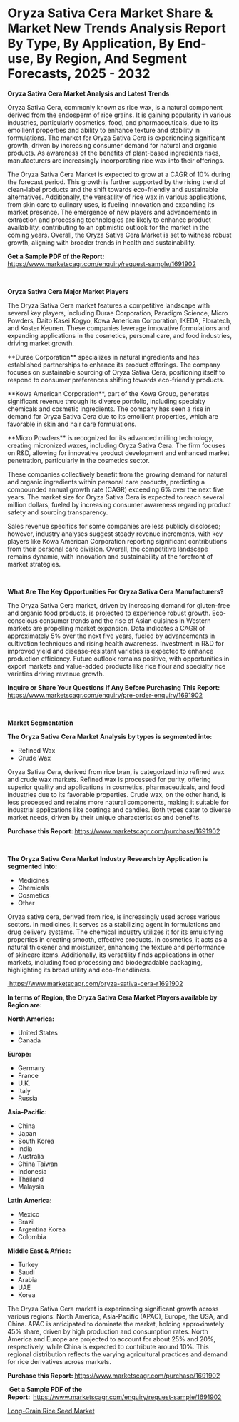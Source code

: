 <p><h1>Oryza Sativa Cera Market Share & Market New Trends Analysis Report By Type, By Application, By End-use, By Region, And Segment Forecasts, 2025 - 2032</h1></p><p><strong>Oryza Sativa Cera Market Analysis and Latest Trends</strong></p>
<p><p>Oryza Sativa Cera, commonly known as rice wax, is a natural component derived from the endosperm of rice grains. It is gaining popularity in various industries, particularly cosmetics, food, and pharmaceuticals, due to its emollient properties and ability to enhance texture and stability in formulations. The market for Oryza Sativa Cera is experiencing significant growth, driven by increasing consumer demand for natural and organic products. As awareness of the benefits of plant-based ingredients rises, manufacturers are increasingly incorporating rice wax into their offerings.</p><p>The Oryza Sativa Cera Market is expected to grow at a CAGR of 10% during the forecast period. This growth is further supported by the rising trend of clean-label products and the shift towards eco-friendly and sustainable alternatives. Additionally, the versatility of rice wax in various applications, from skin care to culinary uses, is fueling innovation and expanding its market presence. The emergence of new players and advancements in extraction and processing technologies are likely to enhance product availability, contributing to an optimistic outlook for the market in the coming years. Overall, the Oryza Sativa Cera Market is set to witness robust growth, aligning with broader trends in health and sustainability.</p></p>
<p><strong>Get a Sample PDF of the Report:&nbsp;</strong> <a href="https://www.marketscagr.com/enquiry/request-sample/1691902?utm_campaign=2483&utm_medium=2&utm_source=Github&utm_content=ia&utm_term=27032025&utm_id=oryza-sativa-cera">https://www.marketscagr.com/enquiry/request-sample/1691902</a></p>
<p>&nbsp;</p>
<p><strong>Oryza Sativa Cera Major Market Players</strong></p>
<p><p>The Oryza Sativa Cera market features a competitive landscape with several key players, including Durae Corporation, Paradigm Science, Micro Powders, Daito Kasei Kogyo, Kowa American Corporation, IKEDA, Floratech, and Koster Keunen. These companies leverage innovative formulations and expanding applications in the cosmetics, personal care, and food industries, driving market growth.</p><p>**Durae Corporation** specializes in natural ingredients and has established partnerships to enhance its product offerings. The company focuses on sustainable sourcing of Oryza Sativa Cera, positioning itself to respond to consumer preferences shifting towards eco-friendly products.</p><p>**Kowa American Corporation**, part of the Kowa Group, generates significant revenue through its diverse portfolio, including specialty chemicals and cosmetic ingredients. The company has seen a rise in demand for Oryza Sativa Cera due to its emollient properties, which are favorable in skin and hair care formulations.</p><p>**Micro Powders** is recognized for its advanced milling technology, creating micronized waxes, including Oryza Sativa Cera. The firm focuses on R&D, allowing for innovative product development and enhanced market penetration, particularly in the cosmetics sector.</p><p>These companies collectively benefit from the growing demand for natural and organic ingredients within personal care products, predicting a compounded annual growth rate (CAGR) exceeding 6% over the next five years. The market size for Oryza Sativa Cera is expected to reach several million dollars, fueled by increasing consumer awareness regarding product safety and sourcing transparency.</p><p>Sales revenue specifics for some companies are less publicly disclosed; however, industry analyses suggest steady revenue increments, with key players like Kowa American Corporation reporting significant contributions from their personal care division. Overall, the competitive landscape remains dynamic, with innovation and sustainability at the forefront of market strategies.</p></p>
<p>&nbsp;</p>
<p><strong>What Are The Key Opportunities For Oryza Sativa Cera Manufacturers?</strong></p>
<p><p>The Oryza Sativa Cera market, driven by increasing demand for gluten-free and organic food products, is projected to experience robust growth. Eco-conscious consumer trends and the rise of Asian cuisines in Western markets are propelling market expansion. Data indicates a CAGR of approximately 5% over the next five years, fueled by advancements in cultivation techniques and rising health awareness. Investment in R&D for improved yield and disease-resistant varieties is expected to enhance production efficiency. Future outlook remains positive, with opportunities in export markets and value-added products like rice flour and specialty rice varieties driving revenue growth.</p></p>
<p><strong>Inquire or Share Your Questions If Any Before Purchasing This Report:</strong> <a href="https://www.marketscagr.com/enquiry/pre-order-enquiry/1691902?utm_campaign=2483&utm_medium=2&utm_source=Github&utm_content=ia&utm_term=27032025&utm_id=oryza-sativa-cera">https://www.marketscagr.com/enquiry/pre-order-enquiry/1691902</a></p>
<p>&nbsp;</p>
<p><strong>Market Segmentation</strong></p>
<p><strong>The Oryza Sativa Cera Market Analysis by types is segmented into:</strong></p>
<p><ul><li>Refined Wax</li><li>Crude Wax</li></ul></p>
<p><p>Oryza Sativa Cera, derived from rice bran, is categorized into refined wax and crude wax markets. Refined wax is processed for purity, offering superior quality and applications in cosmetics, pharmaceuticals, and food industries due to its favorable properties. Crude wax, on the other hand, is less processed and retains more natural components, making it suitable for industrial applications like coatings and candles. Both types cater to diverse market needs, driven by their unique characteristics and benefits.</p></p>
<p><strong>Purchase this Report:&nbsp;</strong><a href="https://www.marketscagr.com/purchase/1691902?utm_campaign=2483&utm_medium=2&utm_source=Github&utm_content=ia&utm_term=27032025&utm_id=oryza-sativa-cera">https://www.marketscagr.com/purchase/1691902</a></p>
<p>&nbsp;</p>
<p><strong>The Oryza Sativa Cera Market Industry Research by Application is segmented into:</strong></p>
<p><ul><li>Medicines</li><li>Chemicals</li><li>Cosmetics</li><li>Other</li></ul></p>
<p><p>Oryza sativa cera, derived from rice, is increasingly used across various sectors. In medicines, it serves as a stabilizing agent in formulations and drug delivery systems. The chemical industry utilizes it for its emulsifying properties in creating smooth, effective products. In cosmetics, it acts as a natural thickener and moisturizer, enhancing the texture and performance of skincare items. Additionally, its versatility finds applications in other markets, including food processing and biodegradable packaging, highlighting its broad utility and eco-friendliness.</p></p>
<p><a href="https://www.marketscagr.com/oryza-sativa-cera-r1691902?utm_campaign=2483&utm_medium=2&utm_source=Github&utm_content=ia&utm_term=27032025&utm_id=oryza-sativa-cera">&nbsp;https://www.marketscagr.com/oryza-sativa-cera-r1691902</a></p>
<p><strong>In terms of Region, the Oryza Sativa Cera Market Players available by Region are:</strong></p>
<p>
    <p> <strong> North America: </strong>
        <ul>
            <li>United States</li>
            <li>Canada</li>
        </ul>
        </p> 
    <p> <strong> Europe: </strong>
        <ul>
            <li>Germany</li>
            <li>France</li>
            <li>U.K.</li>
            <li>Italy</li>
            <li>Russia</li>
        </ul>
        </p> 
    <p> <strong> Asia-Pacific: </strong>
        <ul>
            <li>China</li>
            <li>Japan</li>
            <li>South Korea</li>
            <li>India</li>
            <li>Australia</li>
            <li>China Taiwan</li>
            <li>Indonesia</li>
            <li>Thailand</li>
            <li>Malaysia</li>
        </ul>
        </p> 
    <p> <strong> Latin America: </strong>
        <ul>
            <li>Mexico</li>
            <li>Brazil</li>
            <li>Argentina Korea</li>
            <li>Colombia</li>
        </ul>
        </p> 
    <p> <strong> Middle East & Africa: </strong>
        <ul>
            <li>Turkey</li>
            <li>Saudi</li>
            <li>Arabia</li>
            <li>UAE</li>
            <li>Korea</li>
        </ul>
    </p>
    </p>
<p><p>The Oryza Sativa Cera market is experiencing significant growth across various regions: North America, Asia-Pacific (APAC), Europe, the USA, and China. APAC is anticipated to dominate the market, holding approximately 45% share, driven by high production and consumption rates. North America and Europe are projected to account for about 25% and 20%, respectively, while China is expected to contribute around 10%. This regional distribution reflects the varying agricultural practices and demand for rice derivatives across markets.</p></p>
<p><strong>Purchase this Report: </strong><a href="https://www.marketscagr.com/purchase/1691902?utm_campaign=2483&utm_medium=2&utm_source=Github&utm_content=ia&utm_term=27032025&utm_id=oryza-sativa-cera">https://www.marketscagr.com/purchase/1691902</a></p>
<p>&nbsp;<strong>Get a Sample PDF of the Report:&nbsp;&nbsp;</strong><a href="https://www.marketscagr.com/enquiry/request-sample/1691902?utm_campaign=2483&utm_medium=2&utm_source=Github&utm_content=ia&utm_term=27032025&utm_id=oryza-sativa-cera">https://www.marketscagr.com/enquiry/request-sample/1691902</a></p>
<p><strong></strong></p>
<p><p><a href="https://github.com/abbislposival/Market-Research-Report-List-2/blob/main/long-grain-rice-seed-market.md?utm_campaign=2483&utm_medium=2&utm_source=Github&utm_content=ia&utm_term=27032025&utm_id=oryza-sativa-cera">Long-Grain Rice Seed Market</a></p></p>